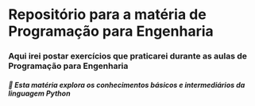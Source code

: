 <h1>Repositório para a matéria de Programação para Engenharia</h1>
<h3>Aqui irei postar exercícios que praticarei durante as aulas de Programação para Engenharia</h3>


<h5>🚀 Esta matéria explora os conhecimentos básicos e intermediários da linguagem Python </h5> 

